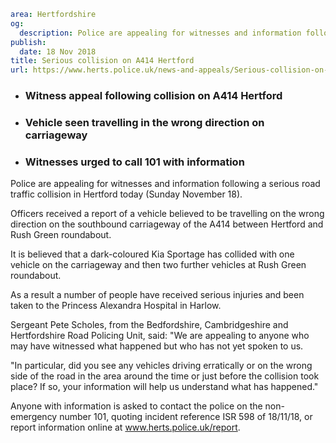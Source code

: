 ```yaml
area: Hertfordshire
og:
  description: Police are appealing for witnesses and information following a serious road traffic collision in Hertford today (Sunday November 18).
publish:
  date: 18 Nov 2018
title: Serious collision on A414 Hertford
url: https://www.herts.police.uk/news-and-appeals/Serious-collision-on-A414-Hertford-2106
```

* ### Witness appeal following collision on A414 Hertford

 * ### Vehicle seen travelling in the wrong direction on carriageway

 * ### Witnesses urged to call 101 with information

Police are appealing for witnesses and information following a serious road traffic collision in Hertford today (Sunday November 18).

Officers received a report of a vehicle believed to be travelling on the wrong direction on the southbound carriageway of the A414 between Hertford and Rush Green roundabout.

It is believed that a dark-coloured Kia Sportage has collided with one vehicle on the carriageway and then two further vehicles at Rush Green roundabout.

As a result a number of people have received serious injuries and been taken to the Princess Alexandra Hospital in Harlow.

Sergeant Pete Scholes, from the Bedfordshire, Cambridgeshire and Hertfordshire Road Policing Unit, said: "We are appealing to anyone who may have witnessed what happened but who has not yet spoken to us.

"In particular, did you see any vehicles driving erratically or on the wrong side of the road in the area around the time or just before the collision took place? If so, your information will help us understand what has happened."

Anyone with information is asked to contact the police on the non-emergency number 101, quoting incident reference ISR 598 of 18/11/18, or report information online at www.herts.police.uk/report.
